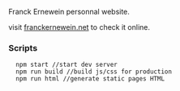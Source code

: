 Franck Ernewein personnal website.

visit [franckernewein.net](http://franckernewein.net/) to check it online.

### Scripts

```
  npm start //start dev server
  npm run build //build js/css for production
  npm run html //generate static pages HTML
```


